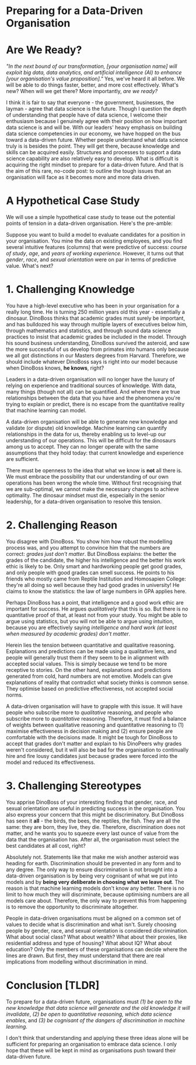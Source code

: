 # Preparing for a Data-Driven Organisation
  
# Are We Ready?
*"In the next bound of our transformation, [your organisation name] will exploit big data, data analytics, and artificial intelligence (AI) to enhance [your organisation's value proposition]."* Yes, we've heard it all before. We will be able to do things faster, better, and more cost effectively. What's new? When will we get there? More importantly, *are we ready?*
  
I think it is fair to say that everyone - the government, businesses, the layman - agree that data science is the future. Though I question the depth of understanding that people have of data science, I welcome their enthusiasm because I genuinely agree with their position on how important data science is and will be. With our leaders' heavy emphasis on building data science competencies in our economy, we have hopped on the bus toward a data-driven future. Whether people understand what data science truly is is besides the point. They will get there, because knowledge and skills can be acquired easily. Structures and processes to support a data science capability are also relatively easy to develop. What is difficult is acquiring the right mindset to prepare for a data-driven future. And that is the aim of this rare, no-code post: to outline the tough issues that an organisation will face as it becomes more and more data driven.  
  
# A Hypothetical Case Study
We will use a simple hypothetical case study to tease out the potential points of tension in a data-driven organisation. Here's the pre-amble:  
  
Suppose you want to build a model to evaluate candidates for a position in your organisation. You mine the data on existing employees, and you find several intuitive features (columns) that were predictive of success: *course of study*, *age*, and *years of working experience*. However, it turns out that *gender*, *race*, and *sexual orientation* were on par in terms of predictive value. What's next?  
  
# 1. Challenging Knowledge
You have a high-level executive who has been in your organisation for a really long time. He is turning 250 million years old this year - essentially a dinosaur. DinoBoss thinks that academic grades must surely be important, and has bulldozed his way through multiple layers of executives below him, through mathematics and statistics, and through sound data science practices to insist that academic grades be included in the model. Through his sound business understanding, DinoBoss survived the asteroid, and saw the more successful of us develop from primates into humans only because we all got distinctions in our Masters degrees from Harvard. Therefore, we should include whatever DinoBoss says is right into our model because when DinoBoss knows, **he knows**, right?  
  
Leaders in a data-driven organisation will no longer have the luxury of relying on experience and traditional sources of knowledge. With data, many things (though not all) can be quantified. And where there are true relationships between the data that you have and the phenomena you're trying to explain or predict, there is no escape from the quantitative reality that machine learning can model.  
  
A data-driven organisation will be able to generate new knowledge and validate (or dispute) old knowledge. Machine learning can quantify relationships in the data for us, thereby enabling us to level-up our understanding of our operations. This will be difficult for the dinosaurs among us to accept. They can no longer operate with the same assumptions that they hold today: that current knowledge and experience are sufficient.  
  
There must be openness to the idea that what we know is **not** all there is. We must embrace the possibility that our understanding of our own operations has been wrong the whole time. Without first recognising that we are sub-optimal, we cannot make the necessary changes to achieve optimality. The dinosaur mindset must die, especially in the senior leadership, for a data-driven organisation to resolve this tension.    

  
# 2. Challenging Reason
You disagree with DinoBoss. You show him how robust the modelling process was, and you attempt to convince him that the numbers are correct: *grades just don't matter*. But DinoBoss explains: the better the grades of the candidate, the higher his intelligence and the better his work ethic is likely to be. Only smart and hardworking people get good grades, and only people with good grades can smell success. He points to his friends who mostly came from Reptile Institution and Homosapien College: they're all doing so well because they had good grades in university! He claims to know the statistics: the law of large numbers in GPA applies here.  
  
Perhaps DinoBoss has a point, that intelligence and a good work ethic are important for success. He argues *qualitatively* that this is so. But there is no quantitative proof of that, at least not from your study. You might be able to argue using statistics, but you will not be able to argue using intuition, because you are effectively saying *intelligence and hard work (at least when measured by academic grades) don't matter*.  
  
Herein lies the tension between quantitative and qualitative reasoning. Explanations and predictions can be made using a qualitative lens, and people will generally trust them if they seem to be in alignment with accepted social values. This is simply because we tend to be more receptive to stories. On the other hand, explanations and predictions generated from cold, hard numbers are not emotive. Models can give explanations of reality that contradict what society thinks is common sense. They optimise based on predictive effectiveness, not accepted social norms.  

A data-driven organisation will have to grapple with this issue. It will have people who subscribe more to *qualitative* reasoning, and people who subscribe more to *quantitative* reasoning. Therefore, it must find a balance of weights between qualitative reasoning and quantitative reasoning to (1) maximise effectiveness in decision making and (2) ensure people are comfortable with the decisions made. It might be tough for DinoBoss to accept that grades don't matter and explain to his DinoPeers why grades weren't considered, but it will also be bad for the organisation to continually hire and fire lousy candidates just because grades were forced into the model and reduced its effectiveness.  
  
# 3. Challenging Stereotypes
You apprise DinoBoss of your interesting finding that gender, race, and sexual orientation are useful in predicting success in the organisation. You also express your concern that this might be discriminatory. But DinoBoss has seen it **all** - the birds, the bees, the reptiles, the fish. They are all the same: they are born, they live, they die. Therefore, discrimination does not matter, and he wants you to squeeze every last ounce of value from the data that the organisation has. After all, the organisation must select the best candidates at all cost, right?  
  
Absolutely not. Statements like that make me wish another asteroid was heading for earth. Discrimination should be prevented in any form and to any degree. The only way to ensure discrimination is not brought into a data-driven organisation is by being very cognisant of what we put into models and by **being very deliberate in choosing what we leave out**. The reason is that machine learning models don't know any better. There is no limit to how much they will discriminate, because optimising numbers are all models care about. Therefore, the only way to prevent this from happening is to remove the opportunity to discriminate altogether.  
  
People in data-driven organisations must be aligned on a common set of values to decide what is discrimination and what isn't. Surely choosing people by gender, race, and sexual orientation is considered discrimination. What about social class? What about wealth? What about their proxies, like residential address and type of housing? What about IQ? What about education? Only the members of these organisations can decide where the lines are drawn. But first, they must understand that there are real implications from modelling without discrimination in mind.  
  
# Conclusion [TLDR]
To prepare for a data-driven future, organisations must *(1) be open to the new knowledge that data science will generate and the old knowledge it will invalidate*, *(2) be open to quantitative reasoning, which data science enables*, and *(3) be cognisant of the dangers of discrimination in machine learning.*  
  
I don't think that understanding and applying these three ideas alone will be sufficient for preparing an organisation to embrace data science. I only hope that these will be kept in mind as organisations push toward their data-driven future.